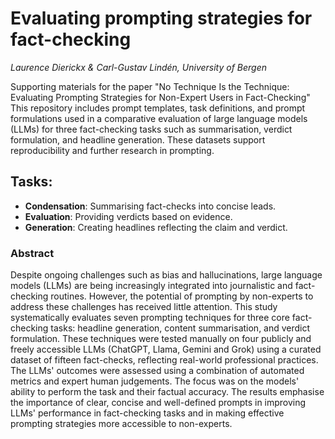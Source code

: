 # Evaluating prompting strategies for fact-checking

_Laurence Dierickx & Carl-Gustav Lindén, University of Bergen_

Supporting materials for the paper "No Technique Is the Technique: Evaluating Prompting Strategies for Non-Expert Users in Fact-Checking" This repository includes prompt templates, task definitions, and prompt formulations used in a comparative evaluation of large language models (LLMs) for three fact-checking tasks such as summarisation, verdict formulation, and headline generation. These datasets support reproducibility and further research in prompting.
## Tasks:
- **Condensation**: Summarising fact-checks into concise leads.
- **Evaluation**: Providing verdicts based on evidence.
- **Generation**: Creating headlines reflecting the claim and verdict.

### Abstract
Despite ongoing challenges such as bias and hallucinations, large language models (LLMs) are being increasingly integrated into journalistic and fact-checking routines. However, the potential of prompting by non-experts to address these challenges has received little attention. This study systematically evaluates seven prompting techniques for three core fact-checking tasks: headline generation, content summarisation, and verdict formulation. These techniques were tested manually on four publicly and freely accessible LLMs (ChatGPT, Llama, Gemini and Grok) using a curated dataset of fifteen fact-checks, reflecting real-world professional practices. The LLMs' outcomes were assessed using a combination of automated metrics and expert human judgements. The focus was on the models' ability to perform the task and their factual accuracy. The results emphasise the importance of clear, concise and well-defined prompts in improving LLMs' performance in fact-checking tasks and in making effective prompting strategies more accessible to non-experts.


